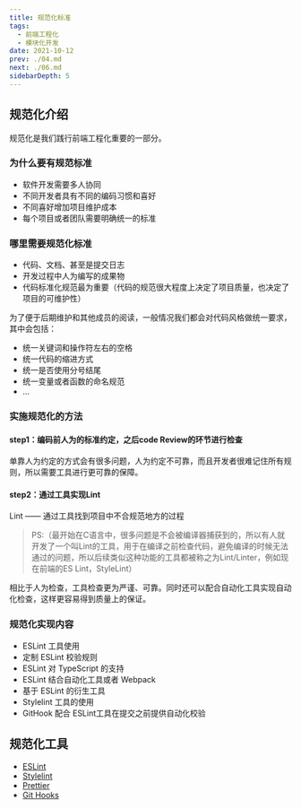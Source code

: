 ```yaml
---
title: 规范化标准
tags: 
  - 前端工程化
  - 模块化开发
date: 2021-10-12
prev: ./04.md
next: ./06.md
sidebarDepth: 5
---
```


## 规范化介绍
规范化是我们践行前端工程化重要的一部分。

### 为什么要有规范标准

- 软件开发需要多人协同
- 不同开发者具有不同的编码习惯和喜好
- 不同喜好增加项目维护成本
- 每个项目或者团队需要明确统一的标准

### 哪里需要规范化标准

- 代码、文档、甚至是提交日志
- 开发过程中人为编写的成果物
- 代码标准化规范最为重要（代码的规范很大程度上决定了项目质量，也决定了项目的可维护性）

为了便于后期维护和其他成员的阅读，一般情况我们都会对代码风格做统一要求，其中会包括：
- 统一关键词和操作符左右的空格
- 统一代码的缩进方式
- 统一是否使用分号结尾
- 统一变量或者函数的命名规范
- ...

### 实施规范化的方法
#### step1：编码前人为的标准约定，之后code Review的环节进行检查
单靠人为约定的方式会有很多问题，人为约定不可靠，而且开发者很难记住所有规则，所以需要工具进行更可靠的保障。
#### step2：通过工具实现Lint
Lint —— 通过工具找到项目中不合规范地方的过程

> PS:（最开始在C语言中，很多问题是不会被编译器捕获到的，所以有人就开发了一个叫Lint的工具，用于在编译之前检查代码，避免编译的时候无法通过的问题，所以后续类似这种功能的工具都被称之为Lint/Linter，例如现在前端的ES Lint，StyleLint）

相比于人为检查，工具检查更为严谨、可靠。同时还可以配合自动化工具实现自动化检查，这样更容易得到质量上的保证。

### 规范化实现内容
- ESLint 工具使用
- 定制 ESLint 校验规则
- ESLint 对 TypeScript 的支持
- ESLint 结合自动化工具或者 Webpack
- 基于 ESLint 的衍生工具
- Stylelint 工具的使用
- GitHook 配合 ESLint工具在提交之前提供自动化校验

## 规范化工具
- [ESLint](./ESLint/01.md)
- [Stylelint](./Stylelint/README.md)
- [Prettier](./Prettier/README.md)
- [Git Hooks](./GitHooks/README.md)